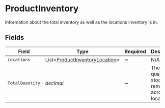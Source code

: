 # ProductInventory

Information about the total inventory as well as the locations inventory is in.


## Fields

| Field                                                                             | Type                                                                              | Required                                                                          | Description                                                                       |
| --------------------------------------------------------------------------------- | --------------------------------------------------------------------------------- | --------------------------------------------------------------------------------- | --------------------------------------------------------------------------------- |
| `Locations`                                                                       | List<[ProductInventoryLocation](../../Models/Shared/ProductInventoryLocation.md)> | :heavy_minus_sign:                                                                | N/A                                                                               |
| `TotalQuantity`                                                                   | *decimal*                                                                         | :heavy_minus_sign:                                                                | The total quantity of stock remaining across locations.                           |